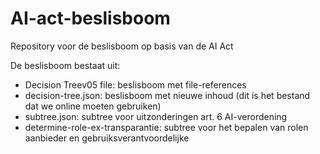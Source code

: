 # AI-act-beslisboom
<p> Repository voor de beslisboom op basis van de AI Act <br>
 
<p> De beslisboom bestaat uit:</br>
     <ul>
<li> Decision Treev05 file: beslisboom met file-references </li>
<li> decision-tree.json: beslisboom met nieuwe inhoud (dit is het bestand dat we online moeten gebruiken) </li>
<li> subtree.json: subtree voor uitzonderingen art. 6 AI-verordening </li>
<li> determine-role-ex-transparantie: subtree voor het bepalen van rolen aanbieder en gebruiksverantvoordelijke </li>
  </ul>
